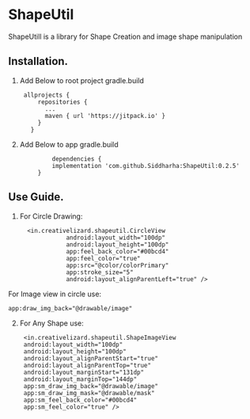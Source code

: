 # ShapeUtil
ShapeUtill is a library for Shape Creation and image shape manipulation

## Installation.
1. Add Below to root project gradle.build

        allprojects {
            repositories {
              ...
              maven { url 'https://jitpack.io' }
            }
          }
          
2. Add Below to app gradle.build

        		dependencies {
	        	implementation 'com.github.Siddharha:ShapeUtil:0.2.5'
			}



## Use Guide.
1. For Circle Drawing:

         <in.creativelizard.shapeutil.CircleView
                    android:layout_width="100dp"
                    android:layout_height="100dp"
                    app:feel_back_color="#00bcd4"
                    app:feel_color="true"
                    app:src="@color/colorPrimary"
                    app:stroke_size="5"
                    android:layout_alignParentLeft="true" />  

For Image view in circle use:
			
	app:draw_img_back="@drawable/image"
2. For Any Shape use:
		
		<in.creativelizard.shapeutil.ShapeImageView
        android:layout_width="100dp"
        android:layout_height="100dp"
        android:layout_alignParentStart="true"
        android:layout_alignParentTop="true"
        android:layout_marginStart="131dp"
        android:layout_marginTop="144dp"
        app:sm_draw_img_back="@drawable/image"
        app:sm_draw_img_mask="@drawable/mask"
        app:sm_feel_back_color="#00bcd4"
        app:sm_feel_color="true" />
